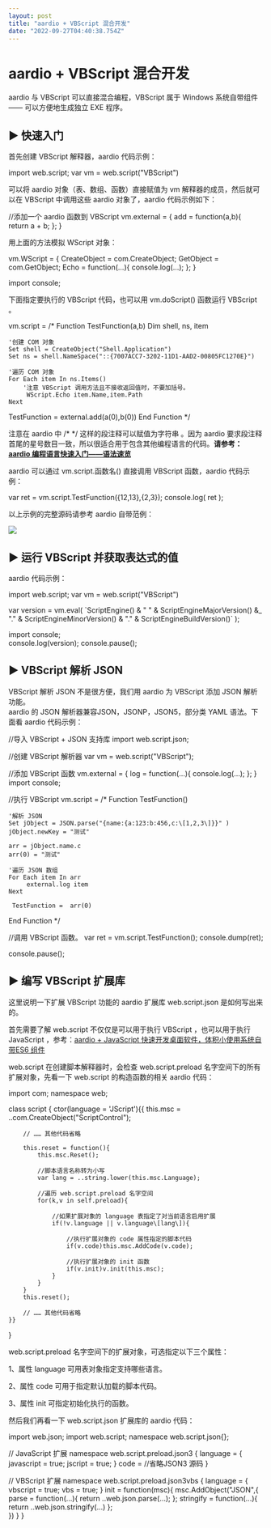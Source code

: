 ```yaml
---
layout: post
title: "aardio + VBScript 混合开发"
date: "2022-09-27T04:40:38.754Z"
---
```

aardio + VBScript 混合开发
======================

aardio 与 VBScript 可以直接混合编程，VBScript 属于 Windows 系统自带组件 —— 可以方便地生成独立 EXE 程序。

▶ 快速入门
------

首先创建 VBScript 解释器，aardio 代码示例：

import web.script;
var vm = web.script("VBScript")

可以将 aardio 对象（表、数组、函数）直接赋值为 vm 解释器的成员，然后就可以在 VBScript 中调用这些 aardio 对象了，aardio 代码示例如下：

//添加一个 aardio 函数到 VBScript
vm.external = {
    add \= function(a,b){
        return a + b;
    };
}

用上面的方法模拟 WScript 对象：

vm.WScript = { 
    CreateObject \= com.CreateObject;
    GetObject \= com.GetObject;
    Echo \= function(...){
        console.log(...);
    };
}

import console;

下面指定要执行的 VBScript 代码，也可以用 vm.doScript() 函数运行 VBScript 。

vm.script = /\*
Function TestFunction(a,b) 
    Dim shell, ns, item
    
    '创建 COM 对象
    Set shell = CreateObject("Shell.Application") 
    Set ns = shell.NameSpace("::{7007ACC7-3202-11D1-AAD2-00805FC1270E}")
    
    '遍历 COM 对象
    For Each item In ns.Items()
        '注意 VBScript 调用方法且不接收返回值时，不要加括号。
         WScript.Echo item.Name,item.Path
    Next
    
   TestFunction = external.add(a(0),b(0))
End Function
\*/ 

注意在 aardio 中 /\* \*/ 这样的段注释可以赋值为字符串 。因为 aardio 要求段注释首尾的星号数目一致，所以很适合用于包含其他编程语言的代码。**请参考：[aardio 编程语言快速入门——语法速览](https://www.cnblogs.com/aardio/p/16657471.html)**

aardio 可以通过 vm.script.函数名() 直接调用 VBScript 函数，aardio 代码示例：

var ret = vm.script.TestFunction({12,13},{2,3});
console.log( ret );

以上示例的完整源码请参考 aardio 自带范例：

![](https://p3-sign.toutiaoimg.com/tos-cn-i-qvj2lq49k0/59ec72152ecf4e6ebe451eca31a6e7d0~noop.image?_iz=58558&from=article.pc_detail&x-expires=1664857660&x-signature=9U47bp1DHBZI%2FaeXjmeWMgetmeA%3D)

▶ 运行 VBScript 并获取表达式的值
----------------------

aardio 代码示例：

import web.script;
var vm = web.script("VBScript")
 
var version = vm.eval(
\`ScriptEngine() & " " & ScriptEngineMajorVersion() &\_
"."  & ScriptEngineMinorVersion() & "."  & ScriptEngineBuildVersion()\`
);

import console;    
console.log(version);
console.pause();

▶ VBScript 解析 JSON
------------------

VBScript 解析 JSON 不是很方便，我们用 aardio 为 VBScript 添加 JSON 解析功能。  
aardio 的 JSON 解析器兼容JSON，JSONP，JSON5，部分类 YAML 语法。下面看 aardio 代码示例：

//导入 VBScript + JSON 支持库
import web.script.json;

//创建 VBScript 解析器
var vm = web.script("VBScript");

//添加 VBScript 函数
vm.external = {
    log \= function(...){
        console.log(...);
    }; 
}
import console;

//执行 VBScript
vm.script = /\*
Function TestFunction() 

    '解析 JSON
    Set jObject = JSON.parse("{name:{a:123:b:456,c:\[1,2,3\]}}" ) 
    jObject.newKey = "测试"
    
    arr = jObject.name.c
    arr(0) = "测试"
    
    '遍历 JSON 数组
    For Each item In arr
         external.log item
    Next
    
     TestFunction =  arr(0) 
End Function
\*/ 

//调用 VBScript 函数。
var ret = vm.script.TestFunction();
console.dump(ret);

console.pause();

▶ 编写 VBScript 扩展库
-----------------

这里说明一下扩展 VBScript 功能的 aardio 扩展库 web.script.json 是如何写出来的。

首先需要了解 web.script 不仅仅是可以用于执行 VBScript ，也可以用于执行 JavaScript ，参考：[aardio + JavaScript 快速开发桌面软件，体积小使用系统自带ES6 组件](https://www.toutiao.com/i7114521123148186152/?group_id=7114521123148186152)

web.script 在创建脚本解释器时，会检查 web.script.preload 名字空间下的所有扩展对象，先看一下 web.script 的构造函数的相关 aardio 代码：

import com;
namespace web;

class script {
    ctor(language \= 'JScript'){{
        this.msc = ..com.CreateObject("ScriptControl");
            
        // …… 其他代码省略

        this.reset = function(){
            this.msc.Reset();
            
            //脚本语言名称转为小写
            var lang = ..string.lower(this.msc.Language);
        
            //遍历 web.script.preload 名字空间
            for(k,v in self.preload){
                
                //如果扩展对象的 language 表指定了对当前语言启用扩展
                if(!v.language || v.language\[lang\]){
                    
                    //执行扩展对象的 code 属性指定的脚本代码
                    if(v.code)this.msc.AddCode(v.code);
                    
                    //执行扩展对象的 init 函数
                    if(v.init)v.init(this.msc);
                }
            }    
        }
        this.reset();
        
        // …… 其他代码省略
    }}  
}

web.script.preload 名字空间下的扩展对象，可选指定以下三个属性：

1、属性 language 可用表对象指定支持哪些语言。

2、属性 code 可用于指定默认加载的脚本代码。

3、属性 init 可指定初始化执行的函数。

然后我们再看一下 web.script.json 扩展库的 aardio 代码：

import web.json;
import web.script;
namespace web.script.json{};

// JavaScript 扩展
namespace web.script.preload.json3 {
    language \= {
        javascript \= true;
        jscript \= true;
    }
    code \=  //省略JSON3 源码
}

// VBScript 扩展
namespace web.script.preload.json3vbs {
    language \= {
        vbscript \= true;
        vbs \= true;
    }
    init \= function(msc){
        msc.AddObject("JSON",{ 
            parse \= function(...){ 
                return ..web.json.parse(...);
            };
            stringify \= function(...){ 
                return  ..web.json.stringify(...)
            };     
        })
    }
}